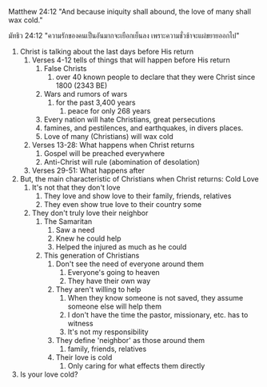 
Matthew 24:12 "And because iniquity shall abound, the love of many shall wax cold."

มัทธิว 24:12 "ความรักของคนเป็นอันมากจะเยือกเย็นลง เพราะความชั่วช้าจะแผ่ขยายออกไป"

1. Christ is talking about the last days before His return
    1. Verses 4-12 tells of things that will happen before His return
        1. False Christs
            1. over 40 known people to declare that they were Christ since 1800 (2343 BE)
        2. Wars and rumors of wars
            1. for the past 3,400 years
                1. peace for only 268 years
        3. Every nation will hate Christians, great persecutions
        4. famines, and pestilences, and earthquakes, in divers places.
        5. Love of many (Christians) will wax cold
    2. Verses 13-28: What happens when Christ returns
        1. Gospel will be preached everywhere
        2. Anti-Christ will rule (abomination of desolation)
    3. Verses 29-51: What happens after
2. But, the main characteristic of Christians when Christ returns: Cold Love
    1. It's not that they don't love
        1. They love and show love to their family, friends, relatives
        2. They even show true love to their country some
    2. They don't truly love their neighbor
        1. The Samaritan
            1. Saw a need
            2. Knew he could help
            3. Helped the injured as much as he could
        2. This generation of Christians
            1. Don't see the need of everyone around them
                1. Everyone's going to heaven
                2. They have their own way
            2. They aren't willing to help
                1. When they know someone is not saved, they assume someone else will help them
                2. I don't have the time the pastor, missionary, etc. has to witness
                3. It's not my responsibility
            3. They define 'neighbor' as those around them
                1. family, friends, relatives
            4. Their love is cold
                1. Only caring for what effects them directly
3. Is your love cold?